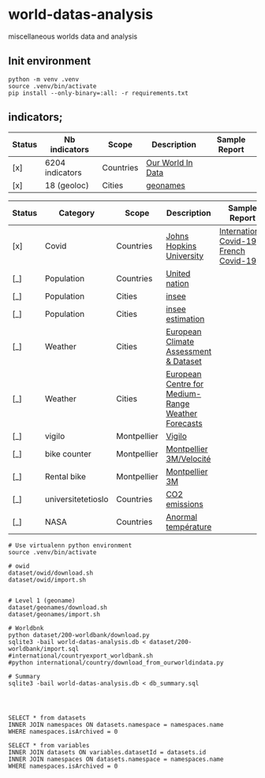 # world-datas-analysis
miscellaneous worlds data and analysis

## Init environment

```
python -m venv .venv
source .venv/bin/activate
pip install --only-binary=:all: -r requirements.txt
```

## indicators;

| Status | Nb indicators               | Scope       | Description                                                                                                                             | Sample Report                                                                                                       |
|--------|-----------------------------|-------------|-----------------------------------------------------------------------------------------------------------------------------------------|---------------------------------------------------------------------------------------------------------------------|
| [x]    | 6204 indicators             | Countries   | [Our World In Data](https://ourworldindata.org/charts)                                                                       |                                                                                                                     |
| [x]    | 18 (geoloc)                 | Cities      | [geonames](https://download.geonames.org/export/dump/)                                                                                  |                                                                                                                     |



| Status | Category                    | Scope       | Description                                                                                                                             | Sample Report                                                                                                       |
|--------|-----------------------------|-------------|-----------------------------------------------------------------------------------------------------------------------------------------|---------------------------------------------------------------------------------------------------------------------|
| [x]    | Covid                       | Countries   | [Johns Hopkins University](https://github.com/CSSEGISandData/COVID-19)                                                                  | [International Covid-19](international/covid-19/README.md) / [French Covid-19](countries/french/covid-19/README.md) |
| [_]    | Population                  | Countries   | [United nation](https://population.un.org/wpp/Download/Standard/Population/)                                                            |                                                                                                                     |
| [_]    | Population                  | Cities      | [insee](https://www.insee.fr/fr/information/2008354)                                                                                    |                                                                                                                     |
| [_]    | Population                  | Cities      | [insee estimation](https://www.insee.fr/fr/statistiques/1893198)                                                                        |                                                                                                                     |
| [_]    | Weather                     | Cities      | [European Climate Assessment & Dataset](https://www.ecad.eu/dailydata/predefinedseries.php)                                             |                                                                                                                     |
| [_]    | Weather                     | Cities      | [European Centre for Medium-Range Weather Forecasts](https://confluence.ecmwf.int/display/WEBAPI/Accessing+ECMWF+data+servers+in+batch) |                                                                                                                     |
| [_]    | vigilo                      | Montpellier | [Vigilo](https://vigilo.city/fr/)                                                                                                       |                                                                                                                     |
| [_]    | bike counter                | Montpellier | [Montpellier 3M/Velocité](https://compteurs.velocite-montpellier.fr/)                                                                   |                                                                                                                     |
| [_]    | Rental bike                 | Montpellier | [Montpellier 3M](https://data.montpellier3m.fr/dataset/courses-des-velos-velomagg-de-montpellier-mediterranee-metropole)                |                                                                                                                     |
| [_]    | universitetetioslo          | Countries   | [CO2 emissions](https://folk.universitetetioslo.no/roberan/GCB2020.shtml)                                                               |                                                                                                                     |
| [_]    | NASA                        | Countries   | [Anormal température](https://data.giss.nasa.gov/gistemp/)                                                                              |                                                                                                                     |

```
# Use virtualenn python environment
source .venv/bin/activate

# owid
dataset/owid/download.sh
dataset/owid/import.sh


# Level 1 (geoname)
dataset/geonames/download.sh
dataset/geonames/import.sh

# Worldbnk
python dataset/200-worldbank/download.py
sqlite3 -bail world-datas-analysis.db < dataset/200-worldbank/import.sql
#international/countryexport_worldbank.sh
#python international/country/download_from_ourworldindata.py

# Summary
sqlite3 -bail world-datas-analysis.db < db_summary.sql
```

```



SELECT * from datasets
INNER JOIN namespaces ON datasets.namespace = namespaces.name
WHERE namespaces.isArchived = 0

SELECT * from variables
INNER JOIN datasets ON variables.datasetId = datasets.id
INNER JOIN namespaces ON datasets.namespace = namespaces.name
WHERE namespaces.isArchived = 0

```